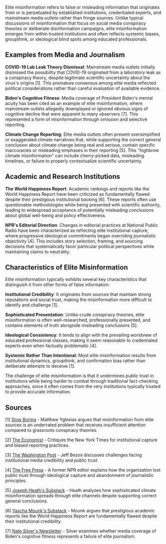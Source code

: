 Elite misinformation refers to false or misleading information that originates from or is perpetuated by established institutions, credentialed experts, and mainstream media outlets rather than fringe sources. Unlike typical discussions of misinformation that focus on social media conspiracy theories or deliberate disinformation campaigns, elite misinformation emerges from within trusted institutions and often reflects systemic biases, groupthink, or ideological blind spots among educated professionals.

## Examples from Media and Journalism

**COVID-19 Lab Leak Theory Dismissal**: Mainstream media outlets initially dismissed the possibility that COVID-19 originated from a laboratory leak as a conspiracy theory, despite legitimate scientific uncertainty about the virus's origins [1]. This premature consensus among elite media reflected political considerations rather than careful evaluation of available evidence.

**Biden's Cognitive Fitness**: Media coverage of President Biden's mental acuity has been cited as an example of elite misinformation, where mainstream outlets allegedly downplayed or ignored obvious signs of cognitive decline that were apparent to many observers [7]. This represented a form of misinformation through omission and selective reporting.

**Climate Change Reporting**: Elite media outlets often present oversimplified or exaggerated climate narratives that, while supporting the correct general conclusion about climate change being real and serious, contain specific inaccuracies or misleading emphases in their reporting [5]. This "highbrow climate misinformation" can include cherry-picked data, misleading timelines, or failure to properly contextualize scientific uncertainty.

## Academic and Research Institutions

**The World Happiness Report**: Academic rankings and reports like the World Happiness Report have been criticized as fundamentally flawed despite their prestigious institutional backing [6]. These reports often use questionable methodologies while being presented with scientific authority, leading to widespread acceptance of potentially misleading conclusions about global well-being and policy effectiveness.

**NPR's Editorial Direction**: Changes in editorial practices at National Public Radio have been characterized as reflecting elite institutional capture, where progressive ideological commitments began overriding journalistic objectivity [4]. This includes story selection, framing, and sourcing decisions that systematically favor particular political perspectives while maintaining claims to neutrality.

## Characteristics of Elite Misinformation

Elite misinformation typically exhibits several key characteristics that distinguish it from other forms of false information:

**Institutional Credibility**: It originates from sources that maintain strong reputations and social trust, making the misinformation more difficult to identify and challenge [1].

**Sophisticated Presentation**: Unlike crude conspiracy theories, elite misinformation is often well-researched, professionally presented, and contains elements of truth alongside misleading conclusions [5].

**Ideological Consistency**: It tends to align with the prevailing worldview of educated professional classes, making it seem reasonable to credentialed experts even when factually problematic [4].

**Systemic Rather Than Intentional**: Most elite misinformation results from institutional dynamics, groupthink, and confirmation bias rather than deliberate attempts to deceive [1].

The challenge of elite misinformation is that it undermines public trust in institutions while being harder to combat through traditional fact-checking approaches, since it often comes from the very institutions typically trusted to provide accurate information.

## Sources

[1] [Slow Boring](https://www.slowboring.com/p/elite-misinformation-is-an-underrated) - Matthew Yglesias argues that misinformation from elite sources is an underrated problem that receives insufficient attention compared to grassroots conspiracy theories.

[2] [The Economist](https://www.economist.com/1843/2023/12/14/when-the-new-york-times-lost-its-way) - Critiques the New York Times for institutional capture and biased reporting practices.

[3] [The Washington Post](https://www.washingtonpost.com/opinions/2024/10/28/jeff-bezos-washington-post-trust/) - Jeff Bezos discusses challenges facing institutional media credibility and public trust.

[4] [The Free Press](https://www.thefp.com/p/npr-editor-how-npr-lost-americas-trust) - A former NPR editor explains how the organization lost public trust through ideological capture and abandonment of journalistic principles.

[5] [Joseph Heath's Substack](https://josephheath.substack.com/p/highbrow-climate-misinformation) - Heath analyzes how sophisticated climate misinformation spreads through elite channels despite supporting correct general conclusions.

[6] [Yascha Mounk's Substack](https://yaschamounk.substack.com/p/the-world-happiness-report-is-a-sham) - Mounk argues that prestigious academic reports like the World Happiness Report are fundamentally flawed despite their institutional credibility.

[7] [Nate Silver's Newsletter](https://www.natesilver.net/p/did-the-media-blow-it-on-biden) - Silver examines whether media coverage of Biden's cognitive fitness represents a failure of elite journalism.